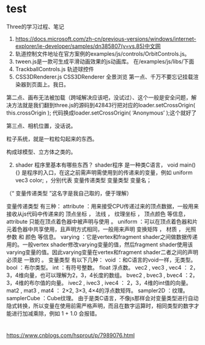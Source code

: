 # test
Three的学习过程、笔记
1. https://docs.microsoft.com/zh-cn/previous-versions/windows/internet-explorer/ie-developer/samples/dn385807(v=vs.85)中文网
2. 轨道控制文件地址在官方案例的examples/js/controls/OrbitControls.js。
3. tween.js是一款可生成平滑动画效果的js动画库。 在/examples/js/libs/下面
4. TrackballControls.js 轨迹球控件
5. CSS3DRenderer.js CSS3DRenderer 全景浏览
第一点、千万不要忘记挂载渲染器到页面上。我日。

第二点、画布无法被加载（跨域解决应该吧，没试过）、这个一般是安全问题，解决方法就是我们翻到three.js的源码到42843行把对应的loader.setCrossOrigin( this.crossOrigin ); 代码换成loader.setCrossOrigin( ‘Anonymous’ );这个就好了



第三点、相机位置，没话说。

粒子系统，就是一粒粒勾起来的东西。

构成球模型、立方体之类的。


2. shader 程序里基本有哪些东西？
shader程序 是一种类C语言， void main(){} 是程序的入口，在这之前需声明需使用到的传递来的变量，例如 uniform vec3 color; ，分别代表 变量传递类型 变量类型 变量名；

（“ 变量传递类型 ”这名字是我自己取的，便于理解）

变量传递类型 有三种：
attribute ：用来接受CPU传递过来的顶点数据，一般用来接收从js代码中传递来的 顶点坐标 ， 法线 ， 纹理坐标 ， 顶点颜色 等信息， attribute 只能在顶点着色器中被声明与使用 。
uniform ：可以在顶点着色器和片元着色器中共享使用，且声明方式相同，一般用来声明 变换矩阵 ， 材质 ， 光照参数 和 颜色 等信息。
varying ：它是vertex和fragment shader之间做数据传递用的。一般vertex shader修改varying变量的值，然后fragment shader使用该varying变量的值。因此varying变量在vertex和fragment shader二者之间的声明必须是 一致的 。
变量类型 有以下几种：
void ：和C语言的void一样，无类型。
bool ：布尔类型。
int ：有符号整数。
float 浮点数。
vec2 , vec3 , vec4 ： 2，3，4维向量，也可以理解为2，3，4长度的数组。
bvec2 , bvec3 , bvec4 ：2，3，4维的布尔值的向量。
ivec2 , ivec3 , ivec4 ： 2，3，4维的int值的向量。
mat2 , mat3 , mat4 ： 2×2, 3×3, 4×4的浮点数矩阵。
sampler2D ：纹理。
samplerCube ：Cube纹理。
由于是类C语言，不像js那样会对变量类型进行自动隐式转换，所以变量在使用前需严格声明，而且在数字运算时，相同类型的数字才能进行加减乘除，例如 1 + 1.0 会报错。

#
https://www.cnblogs.com/hsprout/p/7989076.html